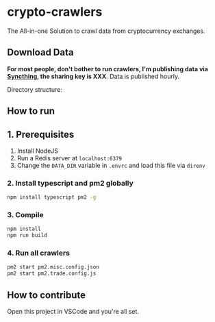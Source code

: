 # crypto-crawlers

The All-in-one Solution to crawl data from cryptocurrency exchanges.

## Download Data

**For most people, don't bother to run crawlers, I'm publishing data via [Syncthing](https://syncthing.net/), the sharing key is XXX**. Data is published hourly.

Directory structure:

## How to run

## 1. Prerequisites

1. Install NodeJS
1. Run a Redis server at `localhost:6379`
1. Change the `DATA_DIR` variable in `.envrc` and load this file via `direnv`

### 2. Install typescript and pm2 globally

```bash
npm install typescript pm2 -g
```

### 3. Compile

```bash
npm install
npm run build
```

### 4. Run all crawlers

```bash
pm2 start pm2.misc.config.json
pm2 start pm2.trade.config.js
```

## How to contribute

Open this project in VSCode and you're all set.
